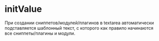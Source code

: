 initValue
=========
При создании сниппетов/модулей/плагинов в textarea автоматически подставляется шаблонный текст, с которого как правило начинаются все сниппеты/плагины и модули.
